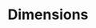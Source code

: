 ---
layout: default
bigquery: https://console.cloud.google.com/bigquery?p=covid-19-dimensions-ai&page=table&d=data&t=publications
contributors: Digital Science, https://www.digital-science.com/
cost: Free for personal, non-commercial use.
description: Dimensions contains more than 100 million publications, ranging from
  articles published in scholarly journals, books and book chapters, to preprints
  and conference proceedings. All publications are contextualized with linked data
  sets, funding, publications, patents, clinical trials, and policy documents. You
  can also view associated categories, funders, institutions, and researcher profiles.
documentation: https://docs.dimensions.ai/bigquery/index.html
last_edit: Mon, 04 Apr 2022 19:04:00 GMT
location: https://www.dimensions.ai/products/free/
maintained_by: Digital Science, https://www.digital-science.com/
schema_fields: '[''wikipedia_url'', ''acronyms'', ''date_normal'', ''funding_cad'',
  ''supporting_grant_ids'', ''granted_year'', ''abstract'', ''categories'', ''associated_publication_doi'',
  ''address'', ''citations'', ''researcher_ids'', ''category_icrp_ct'', ''date_online'',
  ''license'', ''research_org_cities'', ''resulting_publication_ids'', ''pages'',
  ''acknowledgements'', ''established'', ''active_years'', ''inventor_names'', ''registry'',
  ''cpc'', ''family_members_ids'', ''language'', ''open_access_categories_v2'', ''funder_org_countries'',
  ''proceedings_title'', ''linkout'', ''original_assignee_orgs'', ''type'', ''expiration_year'',
  ''funder_org_acronyms'', ''family_id'', ''associated_grant_ids'', ''journal_lists'',
  ''funding_eur'', ''funding_gbp'', ''start_date'', ''conditions'', ''funding_chf'',
  ''metrics'', ''date_print'', ''book_title'', ''funding_cny'', ''year'', ''investigators'',
  ''email_address'', ''gender'', ''funding_amount'', ''application_number'', ''publication_ids'',
  ''book_series_title'', ''associated_publication_id'', ''relationships'', ''category_bra'',
  ''arxiv_id'', ''category_rcdc'', ''reference_ids'', ''date'', ''altmetrics'', ''date_imported_gbq'',
  ''publication_year'', ''funder_org'', ''phase'', ''current_assignee_countries'',
  ''conference'', ''expiration_date'', ''journal'', ''funding_currency'', ''research_org_state_codes'',
  ''authors'', ''priority_year'', ''interventions'', ''issue'', ''ipcr'', ''created_date'',
  ''citation_string'', ''aliases'', ''category_icrp_cso'', ''category_hra'', ''associated_publication_arxiv_id'',
  ''external_ids'', ''repository_id'', ''eisbn'', ''citations_count'', ''funding_usd'',
  ''assignee_orgs'', ''repository_url'', ''types'', ''end_date'', ''assignee_countries'',
  ''title'', ''description'', ''associated_publication_pmid'', ''foa_number'', ''cited_by_ids'',
  ''links'', ''pmid'', ''current_assignee'', ''mesh_headings'', ''original_assignee'',
  ''date_inserted'', ''date_modified'', ''status'', ''end_year'', ''filing_year'',
  ''research_orgs'', ''priority_date'', ''funder_orgs'', ''pmcid'', ''category_hrcs_hc'',
  ''current_assignee_orgs'', ''research_org_state_names'', ''category_sdg'', ''funding_aud'',
  ''funding_nzd'', ''kind'', ''research_org_country_names'', ''funder_countries'',
  ''category_uoa'', ''organisation_details'', ''publisher'', ''parent_id'', ''id'',
  ''clinical_trial_ids'', ''doi'', ''isbn'', ''original_title'', ''repository_name'',
  ''concepts'', ''funding_jpy'', ''labels'', ''publication_date'', ''funding_details'',
  ''subtitles'', ''embargo_date'', ''granted_date'', ''research_org_city_names'',
  ''legal_events'', ''funder_org_state_codes'', ''original_abstract'', ''funder_org_cities'',
  ''start_year'', ''original_assignee_countries'', ''category_for'', ''jurisdiction'',
  ''source_id'', ''name'', ''filing_status'', ''open_access_categories'', ''research_org_countries'',
  ''resulting_publication_doi'', ''category_hrcs_rac'', ''brief_title'', ''acronym'',
  ''mesh_terms'', ''family_count'', ''grant_number'', ''editors'', ''patent_ids'',
  ''volume'', ''legal_status'', ''filing_date'']'
shortname: dimensions
tags:
- scholarly literature
- patents
- funding
- clinical trials
- academic profiles
terms_of_use: 'Use of both the Dimensions COVID-19 dataset and full Dimensions dataset
  are subject to the Dimensions Terms of use: https://www.dimensions.ai/policies-terms-legal '
title: Dimensions
uuid: dcff88bd-fe6b-4fdb-8159-809bf9d7bc1c
---